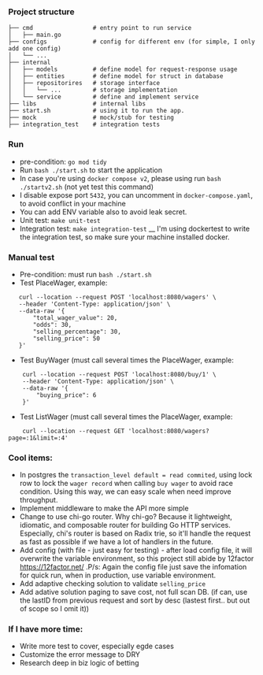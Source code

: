 ### Project structure

```
├── cmd                 # entry point to run service
│   ├── main.go
├── configs             # config for different env (for simple, I only add one config)
│   └── ...
├── internal
│   ├── models          # define model for request-response usage
│   ├── entities        # define model for struct in database
│   ├── repositorires   # storage interface
│   │   └── ...         # storage implementation
│   └── service         # define and implement service
├── libs                # internal libs
├── start.sh            # using it to run the app.
├── mock                # mock/stub for testing
├── integration_test    # integration tests
```

### Run
- pre-condition: `go mod tidy`
- Run `bash ./start.sh` to start the application
- In case you're using `docker compose v2`, please using run `bash ./startv2.sh` (not yet test this command)
- I disable expose port `5432`, you can uncomment in `docker-compose.yaml`, to avoid conflict in your machine
- You can add ENV variable also to avoid leak secret.
- Unit test: `make unit-test`
- Integration test: `make integration-test` __ I'm using dockertest to write the integration test, so make sure your machine installed docker.
### Manual test
- Pre-condition: must run `bash ./start.sh`
- Test PlaceWager, example:
 ```
    curl --location --request POST 'localhost:8080/wagers' \
    --header 'Content-Type: application/json' \
    --data-raw '{
        "total_wager_value": 20,
        "odds": 30,
        "selling_percentage": 30,
        "selling_price": 50
    }'
```
- Test BuyWager (must call several times the PlaceWager, example:
```
    curl --location --request POST 'localhost:8080/buy/1' \
    --header 'Content-Type: application/json' \
    --data-raw '{
        "buying_price": 6
    }'
```
- Test ListWager (must call several times the PlaceWager, example:
```
    curl --location --request GET 'localhost:8080/wagers?page=:1&limit=:4'
```

### Cool items:
- In postgres the `transaction_level default = read commited`, using lock row to lock the `wager record` when calling `buy wager` to avoid race condition. Using this way, we can easy scale when need improve throughput.
- Implement middleware to make the API more simple
- Change to use chi-go router. Why chi-go? Because it lightweight, idiomatic, and composable router for building Go HTTP services. Especially, chi's router is based on Radix trie, so it'll handle the request as fast as possible if we have a lot of handlers in the future.
- Add config (with file - just easy for testing) - after load config file, it will overwrite the variable environment, so this project still abide by 12factor https://12factor.net/ .P/s: Again the config file just save the infomation for quick run, when in production, use variable environment.
- Add adaptive checking solution  to validate `selling_price` 
- Add adative solution paging to save cost, not full scan DB. (if can, use the lastID from previous request and sort by desc (lastest first.. but out of scope so I omit it))
### If I have more time:
- Write more test to cover, especially egde cases
- Customize the error message to DRY
- Research deep in biz logic of betting